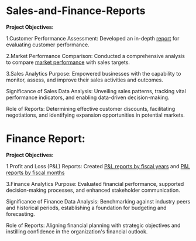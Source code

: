 # Sales-and-Finance-Reports

**Project Objectives:**

1.Customer Performance Assessment: Developed an in-depth [report](https://github.com/Samreen7569/Sales-and-Finance-Reports/blob/main/Customer%20Performance%20Report%20of%20AtliQ%20Hardwares.pdf) for evaluating customer performance.

2.Market Performance Comparison: Conducted a comprehensive analysis to compare [market performance](https://github.com/Samreen7569/Sales-and-Finance-Reports/blob/main/Market%20Performance%20vs%20Target%20Report%20of%20AtliQ%20Hardwares.pdf)  with sales targets.

3.Sales Analytics Purpose: Empowered businesses with the capability to monitor, assess, and improve their sales activities and outcomes.

Significance of Sales Data Analysis: Unveiling sales patterns, tracking vital performance indicators, and enabling data-driven decision-making.

Role of Reports: Determining effective customer discounts, facilitating negotiations, and identifying expansion opportunities in potential markets.


# Finance Report:
**Project Objectives:**

1.Profit and Loss (P&L) Reports: Created [P&L reports by fiscal years](https://github.com/Samreen7569/Sales-and-Finance-Reports/blob/main/P%26L%20Statement%20By%20Months.pdf) and [P&L reports by fiscal months](https://github.com/Samreen7569/Sales-and-Finance-Reports/blob/main/P%26L%20Statement%20By%20Fiscal%20Years.pdf)

3.Finance Analytics Purpose: Evaluated financial performance, supported decision-making processes, and enhanced stakeholder communication.

Significance of Finance Data Analysis: Benchmarking against industry peers and historical periods, establishing a foundation for budgeting and forecasting.

Role of Reports: Aligning financial planning with strategic objectives and instilling confidence in the organization's financial outlook.



